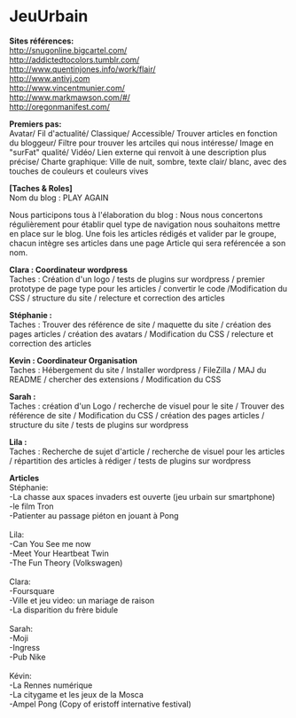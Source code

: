 <strong>JeuUrbain</strong>
=========
<b>Sites références:</b><br> 
http://snugonline.bigcartel.com/<br> 
http://addictedtocolors.tumblr.com/<br> 
http://www.quentinjones.info/work/flair/<br> 
http://www.antivj.com<br> 
http://www.vincentmunier.com/<br> 
http://www.markmawson.com/#/<br> 
http://oregonmanifest.com/<br> 

<b>Premiers pas:</b><br> 
Avatar/ Fil d'actualité/ Classique/ Accessible/ Trouver articles en fonction du bloggeur/ Filtre pour trouver les artciles qui nous intéresse/ Image en "surFat" qualité/ Vidéo/ Lien externe qui renvoit à une description plus précise/ 
Charte graphique: Ville de nuit, sombre, texte clair/ blanc, avec des touches de couleurs et couleurs vives

<b>[Taches & Roles]</b><br> 
Nom du blog : PLAY AGAIN

Nous participons tous à l'élaboration du blog : 
Nous nous concertons régulièrement pour établir quel type de navigation nous souhaitons mettre en place sur le blog.
Une fois les articles rédigés et valider par le groupe, chacun intègre ses articles dans une page Article qui sera reférencée a son nom.

<b>Clara : Coordinateur wordpress </b> <br> 
Taches : Création d'un logo / tests de plugins sur wordpress / premier prototype de page type pour les articles / convertir le code /Modification du CSS / structure du site / relecture et correction des articles

<b>Stéphanie : </b><br> 
Taches : Trouver des référence de site / maquette du site / création des pages articles / création des avatars / Modification du CSS / relecture et correction des articles

<b>Kevin : Coordinateur Organisation</b><br> 
Taches : Hébergement du site /  Installer wordpress / FileZilla / MAJ du README / chercher des extensions / Modification du CSS

<b>Sarah : </b><br> 
Taches : création d'un Logo / recherche de visuel pour le site /  Trouver des référence de site / Modification du CSS / création des pages articles / structure du site / tests de plugins sur wordpress

<b>Lila : </b> <br> 
Taches : Recherche de sujet d'article / recherche de visuel pour les articles / répartition des articles à rédiger / tests de plugins sur wordpress 



<b>Articles</b><br> 
    Stéphanie:<br> 
      -La chasse aux spaces invaders est ouverte (jeu urbain sur smartphone)<br> 
      -le film Tron<br> 
      -Patienter au passage piéton en jouant à Pong<br> <br> 
    Lila:<br> 
      -Can You See me now<br> 
      -Meet Your Heartbeat Twin<br> 
      -The Fun Theory (Volkswagen)<br> <br> 
    Clara:<br> 
      -Foursquare<br> 
      -Ville et jeu video: un mariage de raison<br> 
      -La disparition du frère bidule<br> <br> 
    Sarah:<br> 
      -Moji<br> 
      -Ingress<br> 
      -Pub Nike<br> <br> 
    Kévin:<br> 
      -La Rennes numérique<br> 
      -La citygame et les jeux de la Mosca<br> 
      -Ampel Pong (Copy of eristoff internative festival)<br> <br> 





